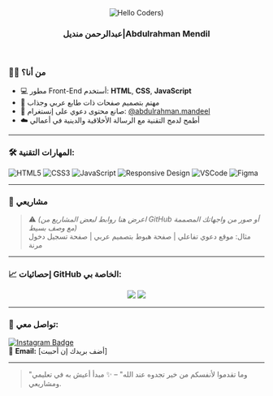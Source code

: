 <div align="center">
  <img src="https://github.com/SP-XD/SP-XD/blob/main/images/hellocoders_rounded.gif?raw=true" href="https://github.com/Abdux1" alt="Hello Coders)" alt="Typing SVG" />
  
  <h3>عبدالرحمن منديل|Abdulrahman Mendil</h3>
</div>

<br/>

### 👨‍💻 من أنا؟
- 💻 مطور Front-End أستخدم: **HTML**, **CSS**, **JavaScript**
- 🎨 مهتم بتصميم صفحات ذات طابع عربي وجذاب
- 📱 صانع محتوى دعوي على إنستغرام: [@abdulrahman.mandeel](https://instagram.com/abdulrahman.mandeel)
- ☁️ أطمح لدمج التقنية مع الرسالة الأخلاقية والدينية في أعمالي

---

### 🛠️ المهارات التقنية:

![HTML5](https://img.shields.io/badge/-HTML5-E34F26?style=flat&logo=html5&logoColor=white)
![CSS3](https://img.shields.io/badge/-CSS3-1572B6?style=flat&logo=css3&logoColor=white)
![JavaScript](https://img.shields.io/badge/-JavaScript-F7DF1E?style=flat&logo=javascript&logoColor=black)
![Responsive Design](https://img.shields.io/badge/-Responsive%20Design-009688?style=flat&logo=bootstrap&logoColor=white)
![VSCode](https://img.shields.io/badge/-VSCode-0078D4?style=flat&logo=visual-studio-code&logoColor=white)
![Figma](https://img.shields.io/badge/-Figma-F24E1E?style=flat&logo=figma&logoColor=white)

---

### 📌 مشاريعي

> ⚠️ *(اعرض هنا روابط لبعض المشاريع من GitHub أو صور من واجهاتك المصممة مع وصف بسيط)*  
> مثال: موقع دعوي تفاعلي | صفحة هبوط بتصميم عربي | صفحة تسجيل دخول مرنة

---

### 📈 إحصائيات GitHub الخاصة بي:

<p align="center">
  <img src="https://github-readme-stats.vercel.app/api?username=YOUR_GITHUB_USERNAME&show_icons=true&theme=tokyonight" />
  <img src="https://github-readme-stats.vercel.app/api/top-langs/?username=YOUR_GITHUB_USERNAME&layout=compact&theme=tokyonight" />
</p>

---

### 🤝 تواصل معي:

[![Instagram Badge](https://img.shields.io/badge/-Instagram-E4405F?style=flat&logo=Instagram&logoColor=white)](https://instagram.com/abdulrahman.mandeel)  
📧 **Email:** [أضف بريدك إن أحببت]

---

> "وما تقدموا لأنفسكم من خير تجدوه عند الله" – ✨ مبدأ أعيش به في تعليمي ومشاريعي.

